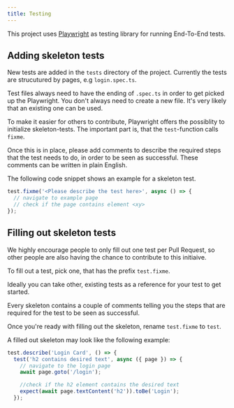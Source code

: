 ```yaml
---
title: Testing
---
```


This project uses [Playwright](https://playwright.dev/) as testing library for running End-To-End tests.

## Adding skeleton tests

New tests are added in the `tests` directory of the project. Currently the tests are strucutured by pages, e.g `login.spec.ts`.

Test files always need to have the ending of `.spec.ts` in order to get picked up the Playwright. You don't always need to create a new file. It's very likely that an existing one can be used.

To make it easier for others to contribute, Playwright offers the possiblity to initialize skeleton-tests. The important part is, that the `test`-function calls `fixme`.

Once this is in place, please add comments to describe the required steps that the test needs to do, in order to be seen as successful. These comments can be written in plain English.

The following code snippet shows an example for a skeleton test.

```ts
test.fixme('<Please describe the test here>', async () => {
  // navigate to example page
  // check if the page contains element <xy>
});
```

## Filling out skeleton tests

We highly encourage people to only fill out one test per Pull Request, so other people are also having the chance to contribute to this initiaive.

To fill out a test, pick one, that has the prefix `test.fixme`.

Ideally you can take other, existing tests as a reference for your test to get started.

Every skeleton contains a couple of comments telling you the steps that are required for the test to be seen as successful.

Once you're ready with filling out the skeleton, rename `test.fixme` to `test`.

A filled out skeleton may look like the following example:

```ts
test.describe('Login Card', () => {
  test('h2 contains desired text', async ({ page }) => {
    // navigate to the login page
    await page.goto('/login');

    //check if the h2 element contains the desired text
    expect(await page.textContent('h2')).toBe('Login');
  });
```
